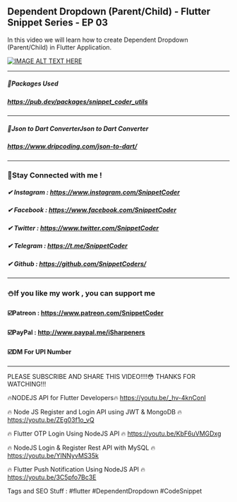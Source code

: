 ## Dependent Dropdown (Parent/Child)  - Flutter Snippet Series - EP 03

In this video we will learn how to create Dependent Dropdown (Parent/Child) in Flutter Application.

[![IMAGE ALT TEXT HERE](https://img.youtube.com/vi/M-upBkywr58/0.jpg)](https://www.youtube.com/watch?v=M-upBkywr58)

<hr>

##### 📎Packages Used
##### https://pub.dev/packages/snippet_coder_utils

<hr>

##### 📎Json to Dart ConverterJson to Dart Converter
##### https://www.dripcoding.com/json-to-dart/

<hr>

### 🤝Stay Connected with me !
##### ✔ Instagram : https://www.instagram.com/SnippetCoder
##### ✔ Facebook : https://www.facebook.com/SnippetCoder
##### ✔ Twitter : https://www.twitter.com/SnippetCoder
##### ✔ Telegram : https://t.me/SnippetCoder
##### ✔ Github : https://github.com/SnippetCoders/

<hr>

### ⛄If you like my work , you can support me 
#### ☑️Patreon : https://www.patreon.com/SnippetCoder
#### ☑️PayPal : http://www.paypal.me/iSharpeners
#### ☑️DM For UPI Number

<hr>

PLEASE SUBSCRIBE AND SHARE THIS VIDEO!!!!😳
THANKS FOR WATCHING!!!

🔥NODEJS API for Flutter Developers🔥
https://youtu.be/_hv-4knConI

🔥 Node JS Register and Login API using JWT & MongoDB 🔥
https://youtu.be/ZEg03f1o_vQ

🔥 Flutter OTP Login Using NodeJS API 🔥
https://youtu.be/KbF6uVMGDxg

🔥 NodeJS Login & Register Rest API with MySQL 🔥
https://youtu.be/YINNyvMS35k

🔥 Flutter Push Notification Using NodeJS API 🔥
https://youtu.be/3C5pfo7Bc3E


Tags and SEO Stuff :
#flutter #DependentDropdown #CodeSnippet

